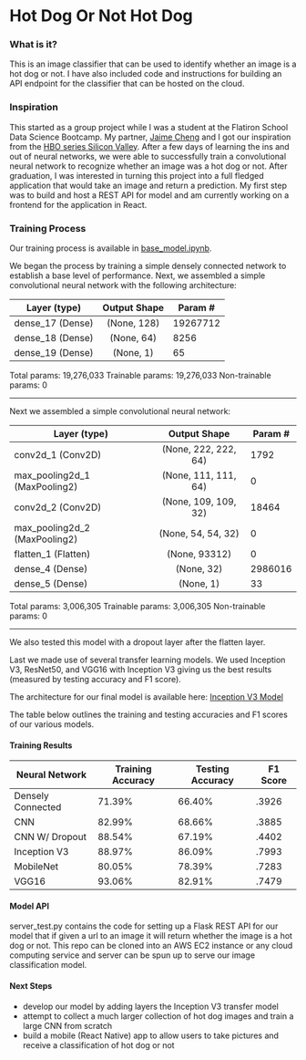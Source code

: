 # Hot Dog Or Not Hot Dog
 
### What is it? 
This is an image classifier that can be used to identify whether an image is a hot dog or not. I have also included code and instructions for building an API endpoint for the classifier that can be hosted on the cloud. 

### Inspiration  
This started as a group project while I was a student at the Flatiron School Data Science Bootcamp. My partner, [Jaime Cheng](http://github.com/softserveslayer) and I got our inspiration from the [HBO series Silicon Valley](https://www.youtube.com/watch?v=ACmydtFDTGs). After a few days of learning the ins and out of neural networks, we were able to successfully train a convolutional neural network to recognize whether an image was a hot dog or not. After graduation, I was interested in turning this project into a full fledged application that would take an image and return a prediction. My first step was to build and host a REST API for model and am currently working on a frontend for the application in React. 
 
### Training Process

Our training process is available in [base_model.ipynb](https://github.com/vishalpatel2890/hotdog-or-not/blob/master/base_model.ipynb). 

We began the process by training a simple densely connected network to establish a base level of performance. Next, we assembled a simple convolutional neural network with the following architecture: 

| Layer (type)  |      Output Shape    | Param #   |
|----------|:-------------:|------|
dense_17 (Dense)       |      (None, 128)       |        19267712  
dense_18 (Dense)    |         (None, 64)         |       8256      
dense_19 (Dense)      |       (None, 1)       |          65        

Total params: 19,276,033
Trainable params: 19,276,033
Non-trainable params: 0
_________________________________________________________________

Next we assembled a simple convolutional neural network:  

                              
| Layer (type)  |      Output Shape    | Param #   |
|----------|:-------------:|------|
conv2d_1 (Conv2D)    |        (None, 222, 222, 64)  |    1792      
max_pooling2d_1 (MaxPooling2) | (None, 111, 111, 64) |     0         
conv2d_2 (Conv2D)       |     (None, 109, 109, 32)  |    18464     
max_pooling2d_2 (MaxPooling2) | (None, 54, 54, 32)    |    0         
flatten_1 (Flatten)  |        (None, 93312)   |          0         
dense_4 (Dense)     |         (None, 32)      |          2986016   
dense_5 (Dense)    |          (None, 1)        |         33 

Total params: 3,006,305
Trainable params: 3,006,305
Non-trainable params: 0
_________________________________________________________________

We also tested this model with a dropout layer after the flatten layer. 

Last we made use of several transfer learning models. We used Inception V3, ResNet50, and VGG16 with Inception V3 giving us the best results (measured by testing accuracy and F1 score). 

The architecture for our final model is available here: [Inception V3 Model](https://github.com/vishalpatel2890/hotdog-or-not/blob/master/imagenet_modelsummary.txt)

The table below outlines the training and testing accuracies and F1 scores of our various models. 

#### Training Results
| Neural Network   | Training Accuracy     | Testing Accuracy     | F1 Score     |
| -----            | ----                | -----                | -----        |
| Densely Connected| 71.39%              | 66.40%               | .3926        |
| CNN              | 82.99%              | 68.66%               | .3885        |
| CNN W/ Dropout   | 88.54%              | 67.19%               | .4402        |
| Inception V3     | 88.97%              | 86.09%               | .7993        |
| MobileNet        | 80.05%              | 78.39%               | .7283        |
| VGG16            | 93.06%              | 82.91%               | .7479        |

#### Model API 
server_test.py contains the code for setting up a Flask REST API for our model that if given a url to an image it will return whether the image is a hot dog or not. This repo can be cloned into an AWS EC2 instance or any cloud computing service and server can be spun up to serve our image classification model. 

#### Next Steps 
- develop our model by adding layers the Inception V3 transfer model
- attempt to collect a much larger collection of hot dog images and train a large CNN from scratch
- build a mobile (React Native) app to allow users to take pictures and receive a classification of hot dog or not

 
